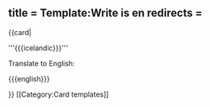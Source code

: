 title = Template:Write is en
redirects =
---

{{card|

'''{{{icelandic}}}'''

Translate to English:

{{{english}}}

}}<noinclude>
[[Category:Card templates]]
</noinclude>
